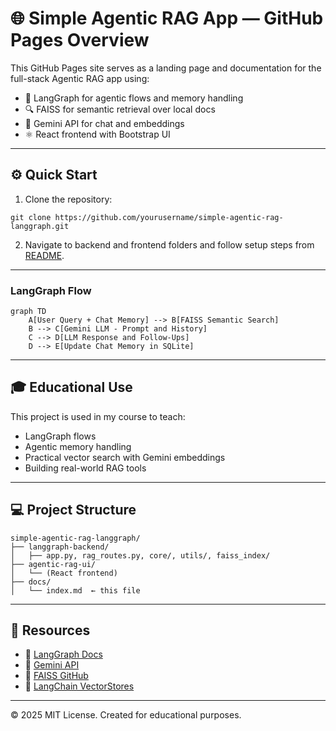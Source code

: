 # 🌐 Simple Agentic RAG App — GitHub Pages Overview

This GitHub Pages site serves as a landing page and documentation for the full-stack Agentic RAG app using:

- 🧠 LangGraph for agentic flows and memory handling
- 🔍 FAISS for semantic retrieval over local docs
- 🤖 Gemini API for chat and embeddings
- ⚛️ React frontend with Bootstrap UI

---

## ⚙️ Quick Start

1. Clone the repository:

```
git clone https://github.com/yourusername/simple-agentic-rag-langgraph.git
```

2. Navigate to backend and frontend folders and follow setup steps from [README](../blob/main/langgraph-backend/README.md).

---

### LangGraph Flow

```mermaid
graph TD
    A[User Query + Chat Memory] --> B[FAISS Semantic Search]
    B --> C[Gemini LLM - Prompt and History]
    C --> D[LLM Response and Follow-Ups]
    D --> E[Update Chat Memory in SQLite]
```

---

## 🎓 Educational Use

This project is used in my course to teach:
- LangGraph flows
- Agentic memory handling
- Practical vector search with Gemini embeddings
- Building real-world RAG tools

---

## 💻 Project Structure

```
simple-agentic-rag-langgraph/
├── langgraph-backend/
│   ├── app.py, rag_routes.py, core/, utils/, faiss_index/
├── agentic-rag-ui/
│   └── (React frontend)
├── docs/
│   └── index.md  ← this file
```

---

## 🔗 Resources

- 🔗 [LangGraph Docs](https://docs.langchain.com/langgraph)
- 🔗 [Gemini API](https://ai.google.dev)
- 🔗 [FAISS GitHub](https://github.com/facebookresearch/faiss)
- 🔗 [LangChain VectorStores](https://docs.langchain.com/docs/integrations/vectorstores/faiss)

---

© 2025 MIT License. Created for educational purposes.
